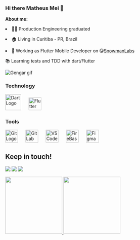 ### Hi there Matheus Mei 👋



**About me:**
<p align="left">
 <li>👨‍🎓 Production Engineering graduated</li>
</p>
<p align="left">
 <li>🏠 Living in Curitiba - PR, Brazil</li>
</p>
<p align="left">
<li>🚀 Working as Flutter Mobile Developer on @<a href ="https://www.linkedin.com/company/snowman-labs/mycompany/)">SnowmanLabs</a></li>
</p>
<p align="left">
📚 Learning tests and TDD with dart/Flutter
</p>
<div>
<img src="https://giphy.com/stickers/pixel-pokemon-pokmon-YRDuN32tiOevbMTNMK" alt="Gengar gif" />

</div>


### Technology

<div>
          
<img src="https://cdn.jsdelivr.net/gh/devicons/devicon/icons/dart/dart-plain-wordmark.svg" alt="Dart Logo" height="50" width="50" style="display:inline-block; margin-right:20px;"/> 
<img src="https://cdn.jsdelivr.net/gh/devicons/devicon/icons/flutter/flutter-original.svg" alt="Flutter Logo" height="40" width="40" style="display:inline-block;"/>
          
</div>

### Tools

<div>
<img src="https://cdn.jsdelivr.net/gh/devicons/devicon/icons/git/git-plain-wordmark.svg" alt="Git Logo" height="40" width="40" style="display:inline-block; margin-right:20px;"/>
<img src="https://cdn.jsdelivr.net/gh/devicons/devicon/icons/gitlab/gitlab-original-wordmark.svg" alt="GitLab Logo" height="40" width="40" style="display:inline-block; margin-right:20px;"/>
<img src="https://cdn.jsdelivr.net/gh/devicons/devicon/icons/vscode/vscode-original.svg" alt="VSCode Logo" height="40" width="40" style="display:inline-block; margin-right:20px;"/>
<img src="https://cdn.jsdelivr.net/gh/devicons/devicon/icons/firebase/firebase-plain-wordmark.svg" alt="FireBase Logo" height="40" width="40" style="display:inline-block; margin-right:20px;"/>
<img src="https://cdn.jsdelivr.net/gh/devicons/devicon/icons/figma/figma-original.svg" alt="Figma Logo" height="40" width="40" style="display:inline-block; margin-right:20px;"/>
</div>        

## Keep in touch!


<div>

<a href="https://instagram.com/matheusmei/?hl=pt" target="_blank"><img src="https://img.shields.io/badge/-Instagram-%23E4405F?style=for-the-badge&logo=instagram&logoColor=white" target="_blank"></a>
<a href = "mailto:matheus.cmei@gmail.com"><img src="https://img.shields.io/badge/Gmail-D14836?style=for-the-badge&logo=gmail&logoColor=white" target="_blank"></a>
<a href="https://www.linkedin.com/in/matheus-mei-27221710a/" target="_blank"><img src="https://img.shields.io/badge/-LinkedIn-%230077B5?style=for-the-badge&logo=linkedin&logoColor=white" target="_blank"></a>   
</div>


<div>
<a href="https://github.com/seu-usuário-aqui">
<img height="180em" src="https://github-readme-stats.vercel.app/api/top-langs/?matheusmei-aqui&layout=compact&langs_count=7&theme=dracula"/>
<img height="180em" src="https://github-readme-stats.vercel.app/api?matheusmei-aqui&show_icons=true&theme=dracula&include_all_commits=true&count_private=true"/>
</div>
          

          
          
      
          
